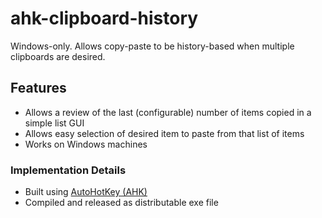 # ahk-clipboard-history
Windows-only. Allows copy-paste to be history-based when multiple clipboards are desired.

## Features

* Allows a review of the last (configurable) number of items copied in a simple list GUI
* Allows easy selection of desired item to paste from that list of items
* Works on Windows machines

### Implementation Details

* Built using [AutoHotKey (AHK)](https://autohotkey.com/)
* Compiled and released as distributable exe file
